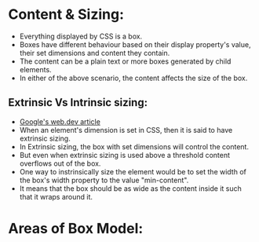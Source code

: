 # Content & Sizing:

- Everything displayed by CSS is a box.
- Boxes have different behaviour based on their display property's value, their set dimensions
  and content they contain.
- The content can be a plain text or more boxes generated by child elements.
- In either of the above scenario, the content affects the size of the box.

## Extrinsic Vs Intrinsic sizing:

  - [Google's web.dev article](https://web.dev/learn/css/box-model)
  - When an element's dimension is set in CSS, then it is said to have extrinsic sizing.
  - In Extrinsic sizing, the box with set dimensions will control the content.
  - But even when extrinsic sizing is used above a threshold content overflows out of the box.
  - One way to instrinsically size the element would be to set the width of the box's width property
  to the value "min-content".
  - It means that the box should be as wide as the content inside it such that it wraps around it.

# Areas of Box Model:
  

